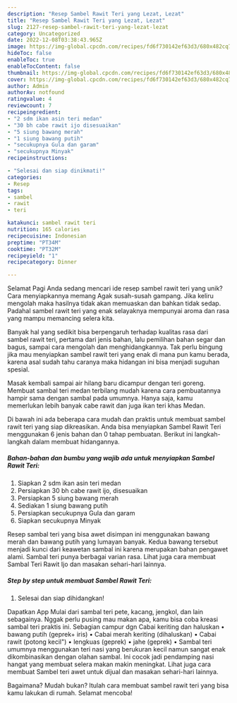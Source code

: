 ```yaml
---
description: "Resep Sambel Rawit Teri yang Lezat, Lezat"
title: "Resep Sambel Rawit Teri yang Lezat, Lezat"
slug: 2127-resep-sambel-rawit-teri-yang-lezat-lezat
category: Uncategorized
date: 2022-12-08T03:38:43.965Z
image: https://img-global.cpcdn.com/recipes/fd6f730142ef63d3/680x482cq70/sambel-rawit-teri-foto-resep-utama.jpg
hideToc: false
enableToc: true
enableTocContent: false
thumbnail: https://img-global.cpcdn.com/recipes/fd6f730142ef63d3/680x482cq70/sambel-rawit-teri-foto-resep-utama.jpg
cover: https://img-global.cpcdn.com/recipes/fd6f730142ef63d3/680x482cq70/sambel-rawit-teri-foto-resep-utama.jpg
author: Admin
authorAv: notfound
ratingvalue: 4
reviewcount: 7
recipeingredient:
- "2 sdm ikan asin teri medan"
- "30 bh cabe rawit ijo disesuaikan"
- "5 siung bawang merah"
- "1 siung bawang putih"
- "secukupnya Gula dan garam"
- "secukupnya Minyak"
recipeinstructions:

- "Selesai dan siap dinikmati!"
categories:
- Resep
tags:
- sambel
- rawit
- teri

katakunci: sambel rawit teri 
nutrition: 165 calories
recipecuisine: Indonesian
preptime: "PT34M"
cooktime: "PT32M"
recipeyield: "1"
recipecategory: Dinner

---
```



Selamat Pagi Anda sedang mencari ide resep sambel rawit teri yang unik? Cara menyiapkannya memang Agak susah-susah gampang. Jika keliru mengolah maka hasilnya tidak akan memuaskan dan bahkan tidak sedap. Padahal sambel rawit teri yang enak selayaknya mempunyai aroma dan rasa yang mampu memancing selera kita.


Banyak hal yang sedikit bisa berpengaruh terhadap kualitas rasa dari sambel rawit teri, pertama dari jenis bahan, lalu pemilihan bahan segar dan bagus, sampai cara mengolah dan menghidangkannya. Tak perlu bingung jika mau menyiapkan sambel rawit teri yang enak di mana pun kamu berada, karena asal sudah tahu caranya maka hidangan ini bisa menjadi suguhan spesial.

Masak kembali sampai air hilang baru dicampur dengan teri goreng. Membuat sambal teri medan terbilang mudah karena cara pembuatannya hampir sama dengan sambal pada umumnya. Hanya saja, kamu memerlukan lebih banyak cabe rawit dan juga ikan teri khas Medan.


Di bawah ini ada beberapa cara mudah dan praktis untuk membuat sambel rawit teri yang siap dikreasikan. Anda bisa menyiapkan Sambel Rawit Teri menggunakan 6 jenis bahan dan 0 tahap pembuatan. Berikut ini langkah-langkah dalam membuat hidangannya.

<!--inarticleads1-->

##### Bahan-bahan dan bumbu yang wajib ada untuk menyiapkan Sambel Rawit Teri:

1. Siapkan 2 sdm ikan asin teri medan
1. Persiapkan 30 bh cabe rawit ijo, disesuaikan
1. Persiapkan 5 siung bawang merah
1. Sediakan 1 siung bawang putih
1. Persiapkan secukupnya Gula dan garam
1. Siapkan secukupnya Minyak


Resep sambal teri yang bisa awet disimpan ini menggunakan bawang merah dan bawang putih yang lumayan banyak. Kedua bawang tersebut menjadi kunci dari keawetan sambal ini karena merupakan bahan pengawet alami. Sambal teri punya berbagai varian rasa. Lihat juga cara membuat Sambal Teri Rawit Ijo dan masakan sehari-hari lainnya. 

<!--inarticleads2-->

##### Step by step untuk membuat Sambel Rawit Teri:


1. Selesai dan siap dihidangkan!

Dapatkan App Mulai dari sambal teri pete, kacang, jengkol, dan lain sebagainya. Nggak perlu pusing mau makan apa, kamu bisa coba kreasi sambal teri praktis ini. Sebagian campur dgn Cabai keriting dan haluskan • bawang putih (geprek+ iris) • Cabai merah keriting (dihaluskan) • Cabai rawit (potong kecil&#34;) • lengkuas (geprek) • jahe (geprek) • Sambal teri umumnya menggunakan teri nasi yang berukuran kecil namun sangat enak dikombinasikan dengan olahan sambal. Ini cocok jadi pendamping nasi hangat yang membuat selera makan makin meningkat. Lihat juga cara membuat Sambel teri awet untuk dijual dan masakan sehari-hari lainnya. 

Bagaimana? Mudah bukan? Itulah cara membuat sambel rawit teri yang bisa kamu lakukan di rumah. Selamat mencoba!
